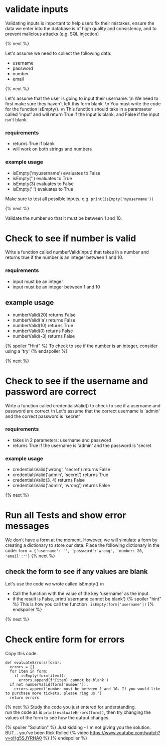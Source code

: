 # validate inputs
Validating inputs is important to help users fix their mistakes, ensure the data we enter into the database is of high quality and consistency, and to prevent malicious attacks (e.g. SQL injection)

{% next %}

Let's assume we need to collect the following data:
- username
- password
- number
- email

{% next %}

Let's assume that the user is going to input their username. \n
We need to first make sure they haven't left this form blank. \n
You must write the code for the function isEmpty(). \n
This function should take in a paramaeter called 'input' and will return True if the input is blank, and False if the input isn't blank. 

### requirements
- returns True if blank
- will work on both strings and numbers

### example usage
- isEmpty('myusername') evaluates to False
- isEmpty('') evaluates to True
- isEmpty(3) evaluates to False
- isEmpty('     ') evaluates to True

Make sure to test all possible inputs, e.g.
```print(isEmpty('myusername'))```

{% next %}

Validate the number so that it must be between 1 and 10. 

# Check to see if number is valid
Write a function called numberValid(input) that takes in a number and returns true if the number is an integer between 1 and 10. 
### requirements
- input must be an integer
- input must be an integer between 1 and 10 

## example usage
- numberValid(20) returns False
- numberValid('a') returns False
- numberValid(10) returns True
- numberValid(0) returns False
- numberValid(-3) returns False

{% spoiler "Hint" %} To check to see if the number is an integer, consider using a 'try' {% endspoiler %}

{% next %}
# Check to see if the username and password are correct
Write a function called credentialsValid() to check to see if a username and password are correct \n
Let's assume that the correct username is 'admin' and the correct password is 'secret'
### requirements
- takes in 2 parameters: username and password
- returns True if the username is 'admin' and the password is 'secret
### example usage
- credentialsValid('wrong', 'secret') returns False
- credentialsValid('admin', 'secret') returns True
- credentialsValid(3, 4) returns False
- credentialsValid('admin', 'wrong') returns False

{% next %}

# Run all Tests and show error messages
We don't have a form at the moment. However, we will simulate a form by creating a dictionary to store our data. Place the following dictionary in the code:
```form = {'username': '', 'password':'wrong', 'number: 20, 'email':''}```
{% next %}
## check the form to see if any values are blank
Let's use the code we wrote called isEmpty().\n
- Call the function with the value of the key 'username' as the input.
- if the result is False, print('username cannot be blank')
{% spoiler "hint" %}
This is how you call the function
``` isEmpty(form['username'])```
{% endspoiler %}

{% next %}
# Check entire form for errors
Copy this code. 
``` 
def evaluateErrors(form):
  errors = []
  for item in form:
    if isEmpty(form[item]):
      errors.append(f'{item} cannot be blank')
  if not numberValid(form['number']):
    errors.append('number must be between 1 and 10. If you would like to purchase more tickets, please ring us.')
  return errors
  ```
  
{% next %}
Study the code you just entered for understanding.  
run the code as is ```print(evaluateErrors(form))```, then try changing the values of the form to see how the output changes. 

{% spoiler "Solution" %} Just kidding - I'm not giving you the solution. BUT... you've been Rick Rolled
{% video https://www.youtube.com/watch?v=oHg5SJYRHA0 %}
{% endspoiler %}



